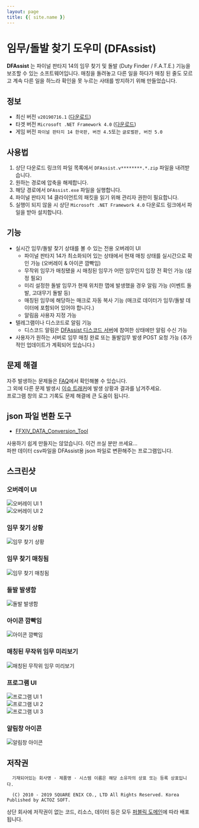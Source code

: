 ```yaml
---
layout: page
title: {{ site.name }}
---
```


# 임무/돌발 찾기 도우미 (DFAssist)

**DFAssist** 는 파이널 판타지 14의 임무 찾기 및 돌발 (Duty Finder / F.A.T.E.) 기능을 보조할 수 있는 소프트웨어입니다.
매칭을 돌려놓고 다른 일을 하다가 매칭 된 줄도 모르고 계속 다른 일을 하느라 확인을 못 누르는 사태를 방지하기 위해 만들었습니다.

## 정보

- 최신 버전 ```v20190716.1``` ([다운로드](https://github.com/jaehyuk-lee/DFAssist/releases/latest))
- 타겟 버전 ```Microsoft .NET Framework 4.0``` ([다운로드](https://www.microsoft.com/ko-kr/download/details.aspx?id=17851))
- 게임 버전 ```파이널 판타지 14 한국판, 버전 4.5```또는 ```글로벌판, 버전 5.0```

## 사용법

1. 상단 다운로드 링크의 파일 목록에서 ``DFAssist.v********.*.zip`` 파일을 내려받습니다.
2. 원하는 경로에 압축을 해제합니다.
3. 해당 경로에서 ``DFAssist.exe`` 파일을 실행합니다.
4. 파이널 판타지 14 클라이언트의 패킷을 읽기 위해 관리자 권한이 필요합니다.
5. 실행이 되지 않을 시 상단 ``Microsoft .NET Framework 4.0`` 다운로드 링크에서 파일을 받아 설치합니다.

## 기능

- 실시간 임무/돌발 찾기 상태를 볼 수 있는 전용 오버레이 UI
  - 파이널 판타지 14가 최소화되어 있는 상태에서 현재 매칭 상태를 실시간으로 확인 가능 (오버레이 & 아이콘 깜빡임)
  - 무작위 임무가 매칭됐을 시 매칭된 임무가 어떤 임무인지 입장 전 확인 가능 (설정 필요)
  - 미리 설정한 돌발 임무가 현재 위치한 맵에 발생했을 경우 알림 가능 (이벤트 돌발, 고대무기 돌발 등)
  - 매칭된 임무에 해당하는 매크로 자동 복사 기능 (매크로 데이터가 임무/돌발 데이터에 포함되어 있어야 합니다.)
  - 알림음 사용자 지정 가능
- 텔레그램이나 디스코드로 알림 기능
  - 디스코드 알림은 [DFAssist 디스코드 서버](https://discord.gg/RqesxtS)에 참여한 상태에만 알림 수신 가능
- 사용자가 원하는 서버로 임무 매칭 완료 또는 돌발임무 발생 POST 요청 가능 (추가적인 업데이트가 계획되어 있습니다.)

## 문제 해결

자주 발생하는 문제들은 [FAQ](https://jaehyuk-lee.github.io/DFAssist/faq)에서 확인해볼 수 있습니다.  
그 외에 다른 문제 발생시 [이슈 트래커](https://github.com/jaehyuk-lee/DFAssist/issues)에 발생 상황과 결과를 남겨주세요.  
프로그램 창의 로그 기록도 문제 해결에 큰 도움이 됩니다.

## json 파일 변환 도구

- [FFXIV_DATA_Conversion_Tool](https://github.com/Jaehyuk-Lee/FFXIV_DATA_Conversion_Tool/releases)

사용하기 쉽게 만들지는 않았습니다. 이건 쓰실 분만 쓰세요...  
파판 데이터 csv파일을 DFAssist용 json 파일로 변환해주는 프로그램입니다.

## 스크린샷

### 오버레이 UI

![오버레이 UI 1](https://i.imgur.com/US7qpwX.png)  
![오버레이 UI 2](https://i.imgur.com/Dd8xCqh.png)

### 임무 찾기 상황

![임무 찾기 상황](https://i.imgur.com/VNWOUyh.png)

### 임무 찾기 매칭됨

![임무 찾기 매칭됨](https://i.imgur.com/GeU5i23.gif)

### 돌발 발생함

![돌발 발생함](https://i.imgur.com/d2c2nc1.gif)

### 아이콘 깜빡임

![아이콘 깜빡임](https://i.imgur.com/ndNAFZ8.gif)

### 매칭된 무작위 임무 미리보기

![매칭된 무작위 임무 미리보기](https://i.imgur.com/Up0iXSM.png)

### 프로그램 UI

![프로그램 UI 1](https://i.imgur.com/K7vc0yd.png)  
![프로그램 UI 2](https://i.imgur.com/bkBCc2q.png)  
![프로그램 UI 3](https://i.imgur.com/90XXXkz.png)

### 알림창 아이콘

![알림창 아이콘](https://i.imgur.com/1zDkoDS.png)

## 저작권

```
  기재되어있는 회사명 · 제품명 · 시스템 이름은 해당 소유자의 상표 또는 등록 상표입니다.

  (C) 2010 - 2019 SQUARE ENIX CO., LTD All Rights Reserved. Korea Published by ACTOZ SOFT.
```

상단 회사에 저작권이 없는 코드, 리소스, 데이터 등은 모두
[퍼블릭 도메인](https://ko.wikipedia.org/wiki/%ED%8D%BC%EB%B8%94%EB%A6%AD_%EB%8F%84%EB%A9%94%EC%9D%B8)에 따라 배포됩니다.
